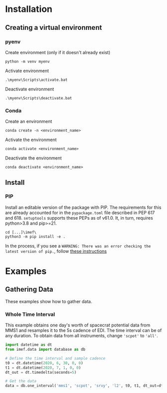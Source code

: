 # Installation

## Creating a virtual environment

### pyenv

Create environment (only if it doesn't already exist)
```
python -m venv myenv
```

Activate environment
```
.\myenv\Scripts\activate.bat
```

Deactivate environment
```
.\myenv\Scripts\deactivate.bat
```

### Conda
Create an environment
```
conda create -n <environment_name>
```

Activate the environment
```
conda activate <environment_name>
```

Deactivate the environment
```
conda deactivate <environment_name>
```

## Install

### PIP
Install an editable version of the package with PIP. The requirements for this are already accounted for in the `pypackage.toml` file described in PEP 617 and 618. `setuptools` supports these PEPs as of v61.0. It, in turn, requires python>3.8 and pip>=21.

```
cd [...]\imef\
python3 -m pip install -e .
```

In the process, if you see a `WARNING: There was an error checking the latest version of pip.`, follow [these instructions](https://stackoverflow.com/a/77298334)

# Examples

## Gathering Data
These examples show how to gather data.

### Whole Time Interval
This example obtains one day's worth of spacecrat potential data from MMS1 and resamples it to the 5s cadence of EDI. The time interval can be of any duration. To obtain data from all instruments, change `'scpot'` to `'all'`.

```python
import datetime as dt
from imef.data import database as db

# Define the time interval and sample cadence
t0 = dt.datetime(2020, 6, 30, 0, 0)
t1 = dt.datetime(2020, 7, 1, 0, 0)
dt_out = dt.timedelta(seconds=5)

# Get the data
data = db.one_interval('mms1', 'scpot', 'srvy', 'l2', t0, t1, dt_out=dt_out)
```